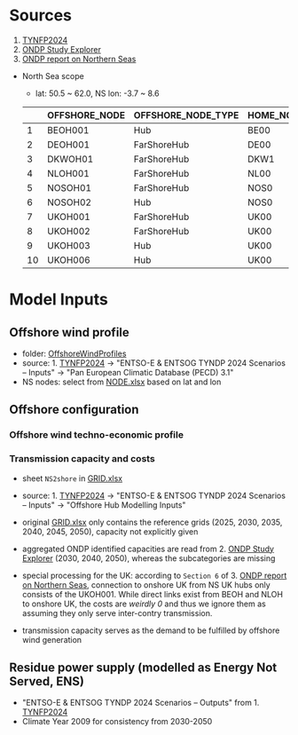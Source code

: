 # Sources

1. [TYNFP2024](https://2024.entsos-tyndp-scenarios.eu/download/)
2. [ONDP Study Explorer](https://www.entsoe.eu/outlooks/offshore-hub/tyndp-ondp)
3. [ONDP report on Northern Seas](https://eepublicdownloads.blob.core.windows.net/public-cdn-container/tyndp-documents/ONDP2024/web_entso-e_ONDP_NS_240226.pdf)

- North Sea scope 
    
    - lat: 50.5 ~ 62.0, NS lon: -3.7 ~ 8.6

    |	    |   OFFSHORE_NODE	| OFFSHORE_NODE_TYPE	| HOME_NODE	| LAT	    | LON
    | ----- | ---------------   | --------------------  | --------- | --------  | --------
    | 1     |	BEOH001	        | Hub	                | BE00	    | 51.4664	| 2.70605
    | 2     |	DEOH001	        | FarShoreHub	        | DE00	    | 54.8123	| 6.23643
    | 3     |	DKWOH01	        | FarShoreHub	        | DKW1	    | 56.1855	| 5.99119
    | 4     |	NLOH001	        | FarShoreHub	        | NL00	    | 54.126	| 3.93969
    | 5     |	NOSOH01	        | FarShoreHub	        | NOS0	    | 57.9005	| 3.917
    | 6     |	NOSOH02	        | Hub	                | NOS0	    | 60.9881	| 3.48128
    | 7     |	UKOH001	        | FarShoreHub	        | UK00	    | 54.8156	| 1.74205
    | 8     |	UKOH002	        | FarShoreHub	        | UK00	    | 57.818	| 0.970627
    | 9     |	UKOH003	        | Hub	                | UK00	    | 51.4269	| 0.936596
    | 10    |	UKOH006	        | Hub	                | UK00	    | 60.1129	| -1.52452


# Model Inputs

## Offshore wind profile

- folder: [OffshoreWindProfiles](.\OffshoreWindProfiles)
- source: 1. [TYNFP2024](https://2024.entsos-tyndp-scenarios.eu/download/) -> "ENTSO-E & ENTSOG TYNDP 2024 Scenarios  – Inputs" -> "Pan European Climatic Database (PECD) 3.1"
- NS nodes: select from [NODE.xlsx](.\OffshoreConfigNS\NODE.xlsx) based on lat and lon

## Offshore configuration

### Offshore wind techno-economic profile



### Transmission capacity and costs

- sheet `NS2shore` in [GRID.xlsx](.\OffshoreConfigNS\GRID.xlsx)
- source: 1. [TYNFP2024](https://2024.entsos-tyndp-scenarios.eu/download/) -> "ENTSO-E & ENTSOG TYNDP 2024 Scenarios  – Inputs" -> "Offshore Hub Modelling Inputs"
- original [GRID.xlsx](.\OffshoreConfigNS\GRID.xlsx) only contains the reference grids (2025, 2030, 2035, 2040, 2045, 2050),  capacity not explicitly given
- aggregated ONDP identified capacities are read from 2. [ONDP Study Explorer](https://www.entsoe.eu/outlooks/offshore-hub/tyndp-ondp) (2030, 2040, 2050), whereas the subcategories are missing
- special processing for the UK: according to `Section 6` of 3. [ONDP report on Northern Seas](https://eepublicdownloads.blob.core.windows.net/public-cdn-container/tyndp-documents/ONDP2024/web_entso-e_ONDP_NS_240226.pdf), connection to onshore UK from NS UK hubs only consists of the UKOH001. While direct links exist from BEOH and NLOH to onshore UK, the costs are *weirdly 0* and thus we ignore them as assuming they only serve inter-contry transmission.

- transmission capacity serves as the demand to be fulfilled by offshore wind generation

## Residue power supply (modelled as Energy Not Served, ENS)

- "ENTSO-E & ENTSOG TYNDP 2024 Scenarios  – Outputs" from 1. [TYNFP2024](https://2024.entsos-tyndp-scenarios.eu/download/)
- Climate Year 2009 for consistency from 2030-2050
